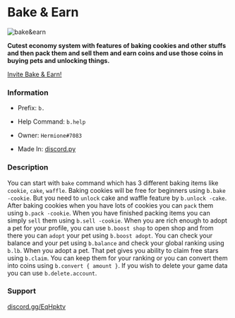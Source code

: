# Bake & Earn
![bake&earn](https://cdn.discordapp.com/avatars/749601997799292968/793fda42fc4cdeccd849a8458ebc88a3.png?size=2048)

**Cutest economy system with features of baking cookies and other stuffs and then pack them and sell them and earn coins and use those coins in buying pets and unlocking things.**

[Invite Bake & Earn!](https://discordapp.com/oauth2/authorize?client_id=749601997799292968&scope=bot&permissions=2146958847)

### Information
- Prefix: `b.`

- Help Command: `b.help`

- Owner: `Hermione#7083`

- Made In: [discord.py](https://discordpy.readthedocs.io)

### Description
You can start with `bake` command which has 3 different baking items like `cookie`, `cake`, `waffle`. Baking cookies will be free for beginners using `b.bake -cookie`. But you need to `unlock` cake and waffle feature by `b.unlock -cake`. After baking cookies when you have lots of cookies you can `pack` them using `b.pack -cookie`. When you have finished packing items you can simply `sell` them using `b.sell -cookie`. When you are rich enough to adopt a pet for your profile, you can use `b.boost shop` to open shop and from there you can `adopt` your pet using `b.boost adopt`. You can check your balance and your pet using `b.balance` and check your global ranking using `b.lb`. When you adopt a pet. That pet gives you ability to claim free stars using `b.claim`. You can keep them for your ranking or you can convert them into coins using `b.convert { amount }`. If you wish to delete your game data you can use `b.delete.account`.

### Support
[discord.gg/EqHpktv](https://discord.gg/EqHpktv)
